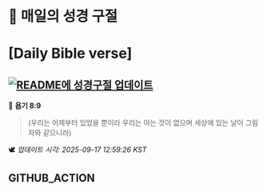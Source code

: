 # 🙏 매일의 성경 구절
# [Daily Bible verse]
## [![README에 성경구절 업데이트](https://github.com/DONGSUKA/first_test/actions/workflows/update-readme-bible.yml/badge.svg)](https://github.com/DONGSUKA/first_test/actions/workflows/update-readme-bible.yml)
<!-- START_BIBLE_VERSE -->
📖 **욥기 8:9**
> (우리는 어제부터 있었을 뿐이라 우리는 아는 것이 없으며 세상에 있는 날이 그림자와 같으니라)

🕊️ _업데이트 시각: 2025-09-17 12:59:26 KST_
  <!-- END_BIBLE_VERSE -->
## GITHUB_ACTION
